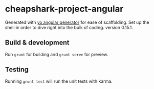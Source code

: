 # cheapshark-project-angular

Generated with [yo angular generator](https://github.com/yeoman/generator-angular) for ease of scaffolding. Set up the shell in order to dive right into the bulk of coding.
version 0.15.1.

## Build & development

Run `grunt` for building and `grunt serve` for preview.

## Testing

Running `grunt test` will run the unit tests with karma.
